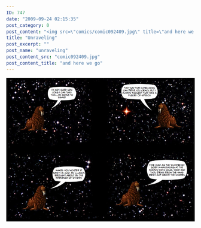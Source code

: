 ```yaml
---
ID: 747
date: "2009-09-24 02:15:35"
post_category: 0
post_content: "<img src=\"comics/comic092409.jpg\" title=\"and here we go\" />"
title: "Unraveling"
post_excerpt: ""
post_name: "unraveling"
post_content_src: "comic092409.jpg"
post_content_title: "and here we go"
---
```



[![and here we go](/comics-hi-res/comic092409.jpg)](/comics-hi-res/comic092409.jpg)
